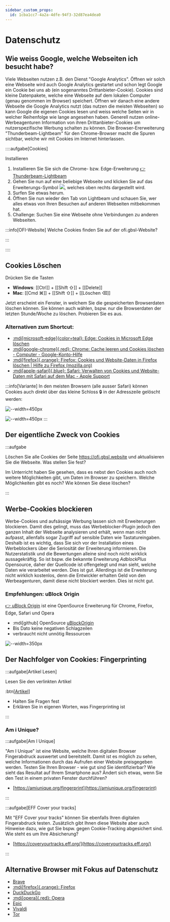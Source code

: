 ```yaml
---
sidebar_custom_props:
  id: 1cba1cc7-4a2a-4dfe-94f3-32d87ea4dea0
---
```


# Datenschutz

## Wie weiss Google, welche Webseiten ich besucht habe?

Viele Webseiten nutzen z.B. den Dienst "Google Analytics". Öffnen wir solch eine Webseite wird auch Google Analytics gestartet und schon legt Google ein Cookie bei uns ab (ein sogenanntes Drittanbieter-Cookie). Cookies sind kleine Datenpakete, welche eine Webseite auf dem lokalen Computer (genau genommen im Browser) speichert. Öffnen wir danach eine andere Webseite die Google Analytics nutzt (das nutzen die meisten Webseiten) so kann Google die eigenen Cookies lesen und weiss welche Seiten wir in welcher Reihenfolge wie lange angesehen haben. Generell nutzen online-Werbeagenturen Information von ihren Drittanbieter-Cookies um nutzerspezifische Werbung schalten zu können. Die Browser-Ererweiterung "Thunderbeam-Lightbeam" für den Chrome-Browser macht die Spuren sichtbar, welche wir mit Cookies im Internet hinterlassen. 

::::aufgabe[Cookies]
<Answer type="state" webKey="166823e8-7dc9-4949-b6e4-563d1584e22f" />

Installieren 

1. Installieren Sie Sie sich die Chrome- bzw. Edge-Erweiterung [👉 Thunderbeam-Lightbeam](https://chrome.google.com/webstore/detail/thunderbeam-lightbeam-for/hjkajeglckopdkbggdiajobpilgccgnj)
2. Gehen Sie nun auf eine beliebige Webseite und klicken Sie auf das Erweiterungs-Symbol ![](https://lh3.googleusercontent.com/bIuKg7YKbGflQ7CH8dgXMs5KHWfN7r5MIuJRfZeVDzjqZEHdU4MhGt3dC2wr4BZcpk4jAavkVYtW854UkHzEInib=w128-h128-e365-rj-sc0x00ffffff), welches oben rechts dargestellt wird.
3. Surfen Sie etwas herum.
4. Öffnen Sie nun wieder den Tab von Lightbeam und schauen Sie, wer alles etwas von Ihren Besuchen auf anderen Webseiten mitbekommen hat.
5. Challenge: Suchen Sie eine Webseite ohne Verbindungen zu anderen Webseiten.

<Answer type="text" webKey="49ec2cb9-10ee-490e-ab24-39c74c1dc2ea" />


:::info[OFI-Website]
Welche Cookies finden Sie auf der ofi.gbsl-Website?

<Answer type="text" webKey="ce1e8abf-4726-4c9c-98e8-9a295d87fe76" />
:::

::::


## Cookies Löschen

Drücken Sie die Tasten
- __Windows__: [[Ctrl]] + [[Shift ⇧]] + [[Delete]]
- __Mac__: [[Cmd ⌘]] + [[Shift ⇧]] + [[Löschen ⌫]]

Jetzt erscheint ein Fenster, in welchem Sie die gespeicherten Browserdaten löschen können. Sie können auch wählen, bspw. nur die Browserdaten der letzten Stunde/Woche zu löschen. Probieren Sie es aus.

### Alternativen zum Shortcut:

- [:mdi[microsoft-edge]{color=teal}: Edge: Cookies in Microsoft Edge löschen](https://support.microsoft.com/de-de/microsoft-edge/cookies-in-microsoft-edge-l%C3%B6schen-63947406-40ac-c3b8-57b9-2a946a29ae09)
- [:mdi[google-chrome]{.red}: Chrome: Cache leeren und Cookies löschen - Computer - Google-Konto-Hilfe](https://support.google.com/accounts/answer/32050?co=GENIE.Platform%3DDesktop&hl=de)
- [:mdi[firefox]{.orange}: Firefox: Cookies und Website-Daten in Firefox löschen | Hilfe zu Firefox (mozilla.org)](https://support.mozilla.org/de/kb/cookies-und-website-daten-in-firefox-loschen)
- [:mdi[apple-safari]{.blue}: Safari: Verwalten von Cookies und Website-Daten mit Safari auf dem Mac - Apple Support](https://support.apple.com/de-ch/guide/safari/sfri11471/mac)


:::info[Variante]
In den meisten Browsern (alle ausser Safari) können Cookies auch direkt über das kleine Schloss 🔒 in der Adresszeile gelöscht werden:

![--width=450px](images/delete_cookies_1.png)

![--width=450px](images/delete_cookies_2.png)
:::


## Der eigentliche Zweck von Cookies

:::aufgabe
<Answer type="state" webKey="f8a5145d-08b4-4a63-aa19-3635da2e3e00" />

Löschen Sie alle Cookies der Seite https://ofi.gbsl.website und aktualisieren Sie die Webseite. Was stellen Sie fest?

<Answer type="text" webKey="355d500a-dfed-43a9-8f32-6f11fc37bdf9" />

Im Unterricht haben Sie gesehen, dass es nebst den Cookies auch noch weitere Möglichkeiten gibt, um Daten im Browser zu speichern. Welche Möglichkeiten gibt es noch? Wie können Sie diese löschen?

<Answer type="text" webKey="b161f488-cce4-4f77-9a35-eb63e672428f" />

:::

## Werbe-Cookies blockieren

Werbe-Cookies und aufsässige Werbung lassen sich mit Erweiterungen blockieren. Damit dies gelingt, muss das Werbeblocker-Plugin jedoch den ganzen Inhalt der Webseite analysieren und erhält, wenn man nicht aufpasst, allenfalls sogar Zugriff auf sensible Daten wie Tastatureingaben. Deshalb ist es wichtig, dass Sie sich vor der Installation eines Werbeblockers über die Seriosität der Erweiterung informieren. Die Nutzerstatistik und die Bewertungen alleine sind noch nicht wirklick aussagekräftig. So ist bspw. die bekannte Erweiterung *AdblockPlus* Opensource, daher der Quellcode ist offengelegt und man sieht, welche Daten wie verarbeitet werden. Dies ist gut. Allerdings ist die Erweiterung nicht wirklich kostenlos, denn die Entwickler erhalten Geld von den Werbeagenturen, damit diese nicht blockiert werden. Dies ist nicht gut.

### Empfehlungen: uBlock Origin

[👉 uBlock Origin](https://ublockorigin.com/) ist eine OpenSource Erweiterung für Chrome, Firefox, Edge, Safari und Opera

- :mdi[github] OpenSource [uBlockOrigin](https://github.com/gorhill/uBlock)
- Bis Dato keine negativen Schlagzeilen
- verbraucht nicht unnötig Ressourcen

![--width=350px](./images/ublockorigin.png)




## Der Nachfolger von Cookies: Fingerprinting

:::aufgabe[Artikel Lesen]
<Answer type="state" webKey="37f10195-58b0-4bb7-a98c-fd562ed60ea5" />

Lesen Sie den verlinkten Artikel

:btn[[Artikel](https://traffective.com/2020/09/01/browser-fingerprinting/)]

- Halten Sie Fragen fest
- Erklären Sie in eigenen Worten, was Fingerprinting ist


<Answer type="text" webKey="dfd05310-10e3-4b5d-bdeb-cd5b72978417" />

:::

### Am i Unique?

:::aufgabe[Am I Unique]
<Answer type="state" webKey="7b0b0752-5952-47e0-b878-d48b3f1530bf" />

"Am I Unique" ist eine Website, welche Ihren digitalen Browser Fingerabdruck auswertet und bereitstellt. Damit ist es möglich zu sehen, welche Informationen durch das Aufrufen einer Website preisgegeben werden. Testen Sie Ihren Browser - wie gut sind Sie identifizierbar? Wie sieht das Resultat auf Ihrem Smartphone aus? Ändert sich etwas, wenn Sie den Test in einem privaten Fenster durchführen?

- [https://amiunique.org/fingerprint](https://amiunique.org/fingerprint)

<Answer type="text" webKey="c627366f-ebdd-4df0-a50a-468fbba30a5f" />
:::

:::aufgabe[EFF Cover your tracks]
<Answer type="state" webKey="4360d1d3-559f-4d42-a007-5a337665cba4" />

Mit "EFF Cover your tracks" können Sie ebenfalls Ihren digitalen Fingerabdruck testen. Zusätzlich gibt Ihnen diese Website aber auch Hinweise dazu, wie gut Sie bspw. gegen Cookie-Tracking abgesichert sind. Wie steht es um Ihre Absicherung?

- [https://coveryourtracks.eff.org/](https://coveryourtracks.eff.org/)

<Answer type="text" webKey="7aaef1f4-ebc2-4809-bcf2-cbe6540be1d1" />

:::

## Alternative Browser mit Fokus auf Datenschutz

- [Brave](https://brave.com/)
- [:mdi[firefox]{.orange}: Firefox](https://www.mozilla.org/de/firefox/new/)
- [DuckDuckGo](https://duckduckgo.com/)
- [:mdi[opera]{.red}: Opera](https://www.opera.com/de)
- [Epic](https://www.epicbrowser.com/)
- [Vivaldi](https://vivaldi.com/de/)
- [Tor](https://www.torproject.org/de/)
